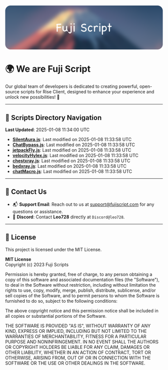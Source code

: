 ![Banner](.github/b.webp)

# 🌍 **We are Fuji Script**

Our global team of developers is dedicated to creating powerful, open-source scripts for Rise Client, designed to enhance your experience and unlock new possibilities! 🌟

---
<!-- SCRIPTS_NAVIGATION_START -->
## 📂 **Scripts Directory Navigation**

**Last Updated**: 2025-01-08 11:34:00 UTC

- **[SilentAura.js](scripts/SilentAura.js)**: Last modified on 2025-01-08 11:33:58 UTC
- **[ChatBypass.js](scripts/ChatBypass.js)**: Last modified on 2025-01-08 11:33:58 UTC
- **[jetpackFly.js](scripts/jetpackFly.js)**: Last modified on 2025-01-08 11:33:58 UTC
- **[velocityHylex.js](scripts/velocityHylex.js)**: Last modified on 2025-01-08 11:33:58 UTC
- **[chestxray.js](scripts/chestxray.js)**: Last modified on 2025-01-08 11:33:58 UTC
- **[bedxray.js](scripts/bedxray.js)**: Last modified on 2025-01-08 11:33:58 UTC
- **[chatMacro.js](scripts/chatMacro.js)**: Last modified on 2025-01-08 11:33:58 UTC

<!-- SCRIPTS_NAVIGATION_END -->

---

## 💬 **Contact Us**  
- 📬 **Support Email**: Reach out to us at [support@fujiscript.com](mailto:support@fujiscript.com) for any questions or assistance.  
- 💬 **Discord**: Contact **Leo728** directly at `Discord@leo728`.

---

## 📜 **License**

This project is licensed under the MIT License.  

**MIT License**  
Copyright (c) 2023 Fuji Scripts  

Permission is hereby granted, free of charge, to any person obtaining a copy of this software and associated documentation files (the "Software"), to deal in the Software without restriction, including without limitation the rights to use, copy, modify, merge, publish, distribute, sublicense, and/or sell copies of the Software, and to permit persons to whom the Software is furnished to do so, subject to the following conditions:  

The above copyright notice and this permission notice shall be included in all copies or substantial portions of the Software.  

THE SOFTWARE IS PROVIDED "AS IS", WITHOUT WARRANTY OF ANY KIND, EXPRESS OR IMPLIED, INCLUDING BUT NOT LIMITED TO THE WARRANTIES OF MERCHANTABILITY, FITNESS FOR A PARTICULAR PURPOSE AND NONINFRINGEMENT. IN NO EVENT SHALL THE AUTHORS OR COPYRIGHT HOLDERS BE LIABLE FOR ANY CLAIM, DAMAGES OR OTHER LIABILITY, WHETHER IN AN ACTION OF CONTRACT, TORT OR OTHERWISE, ARISING FROM, OUT OF OR IN CONNECTION WITH THE SOFTWARE OR THE USE OR OTHER DEALINGS IN THE SOFTWARE.  
